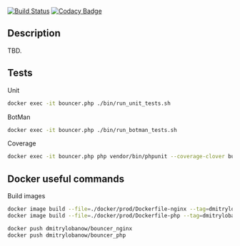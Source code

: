 [![Build Status](https://semaphoreci.com/api/v1/d-lobanov/dev-bouncer-2/branches/master/shields_badge.svg)](https://semaphoreci.com/d-lobanov/dev-bouncer-2)
[![Codacy Badge](https://api.codacy.com/project/badge/Grade/9e08f2a3ddfa4dab8b2945fd942208e1)](https://app.codacy.com/app/dmitry.lobanow/dev-bouncer?utm_source=github.com&utm_medium=referral&utm_content=d-lobanov/dev-bouncer&utm_campaign=Badge_Grade_Dashboard)

## Description
TBD.

## Tests
Unit
```bash
docker exec -it bouncer.php ./bin/run_unit_tests.sh
```

BotMan
```bash
docker exec -it bouncer.php ./bin/run_botman_tests.sh
```
Coverage
```bash
docker exec -it bouncer.php php vendor/bin/phpunit --coverage-clover build/coverage/xml
```

## Docker useful commands
Build images
```bash
docker image build --file=./docker/prod/Dockerfile-nginx --tag=dmitrylobanow/bouncer_nginx .
docker image build --file=./docker/prod/Dockerfile-php --tag=dmitrylobanow/bouncer_php .

docker push dmitrylobanow/bouncer_nginx
docker push dmitrylobanow/bouncer_php
```
